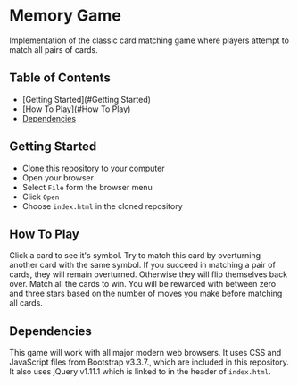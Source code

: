 # Memory Game 
Implementation of the classic card matching game where players attempt to match all pairs of cards.

## Table of Contents

* [Getting Started](#Getting Started)
* [How To Play](#How To Play)
* [Dependencies](#Dependencies)

## Getting Started

* Clone this repository to your computer
* Open your browser
* Select `File` form the browser menu
* Click `Open`
* Choose `index.html` in the cloned repository

## How To Play

Click a card to see it's symbol. Try to match this card by overturning another card with the same symbol. If you succeed in matching a pair of cards, they will remain overturned. Otherwise they will flip themselves back over. Match all the cards to win. You will be rewarded with between zero and three stars based on the number of moves you make before matching all cards. 

## Dependencies

This game will work with all major modern web browsers. It uses CSS and JavaScript files from Bootstrap v3.3.7., which are included in this repository. It also uses jQuery v1.11.1 which is linked to in the header of `index.html`. 